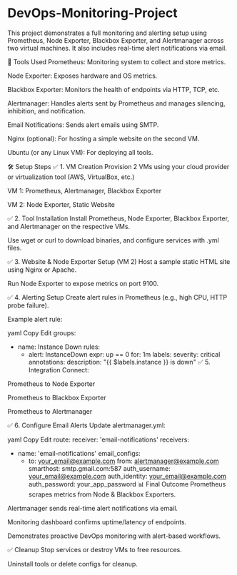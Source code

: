 # DevOps-Monitoring-Project
This project demonstrates a full monitoring and alerting setup using Prometheus, Node Exporter, Blackbox Exporter, and Alertmanager across two virtual machines. It also includes real-time alert notifications via email.

🔧 Tools Used
Prometheus: Monitoring system to collect and store metrics.

Node Exporter: Exposes hardware and OS metrics.

Blackbox Exporter: Monitors the health of endpoints via HTTP, TCP, etc.

Alertmanager: Handles alerts sent by Prometheus and manages silencing, inhibition, and notification.

Email Notifications: Sends alert emails using SMTP.

Nginx (optional): For hosting a simple website on the second VM.

Ubuntu (or any Linux VM): For deploying all tools.

🛠️ Setup Steps
✅ 1. VM Creation
Provision 2 VMs using your cloud provider or virtualization tool (AWS, VirtualBox, etc.)

VM 1: Prometheus, Alertmanager, Blackbox Exporter

VM 2: Node Exporter, Static Website

✅ 2. Tool Installation
Install Prometheus, Node Exporter, Blackbox Exporter, and Alertmanager on the respective VMs.

Use wget or curl to download binaries, and configure services with .yml files.

✅ 3. Website & Node Exporter Setup (VM 2)
Host a sample static HTML site using Nginx or Apache.

Run Node Exporter to expose metrics on port 9100.

✅ 4. Alerting Setup
Create alert rules in Prometheus (e.g., high CPU, HTTP probe failure).

Example alert rule:

yaml
Copy
Edit
groups:
- name: Instance Down
  rules:
  - alert: InstanceDown
    expr: up == 0
    for: 1m
    labels:
      severity: critical
    annotations:
      description: "{{ $labels.instance }} is down"
✅ 5. Integration
Connect:

Prometheus to Node Exporter

Prometheus to Blackbox Exporter

Prometheus to Alertmanager

✅ 6. Configure Email Alerts
Update alertmanager.yml:

yaml
Copy
Edit
route:
  receiver: 'email-notifications'
receivers:
- name: 'email-notifications'
  email_configs:
  - to: your_email@example.com
    from: alertmanager@example.com
    smarthost: smtp.gmail.com:587
    auth_username: your_email@example.com
    auth_identity: your_email@example.com
    auth_password: your_app_password
📊 Final Outcome
Prometheus scrapes metrics from Node & Blackbox Exporters.

Alertmanager sends real-time alert notifications via email.

Monitoring dashboard confirms uptime/latency of endpoints.

Demonstrates proactive DevOps monitoring with alert-based workflows.

✅ Cleanup
Stop services or destroy VMs to free resources.

Uninstall tools or delete configs for cleanup.

